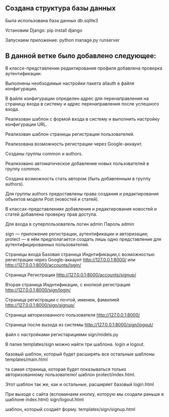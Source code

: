 ## Создана структура базы данных
Была использована база данных db.sqlite3

Установим Django:
pip install django

Запускаем приложение:
python manage.py runserver

## В данной ветке было добавлено следующее:
В классе-представлении редактирования профиля добавлена проверка аутентификации.

Выполнены необходимые настройки пакета allauth в файле конфигурации.

В файле конфигурации определен адрес для перенаправления на страницу входа в систему и адрес перенаправления после успешного входа.

Реализован шаблон с формой входа в систему и выполнить настройку конфигурации URL.

Реализован шаблон страницы регистрации пользователей.

Реализована возможность регистрации через Google-аккаунт.

Созданы группы common и authors.

Реализовано автоматическое добавление новых пользователей в группу common.

Создана возможность стать автором (быть добавленным в группу authors).

Для группы authors предоставлены права создания и редактирования объектов модели Post (новостей и статей).

В классах-представлениях добавления и редактирования новостей и статей добавлена проверку прав доступа.


Для входа в суперпользователь
логин admin
Пароль admin

sign — приложение регистрации, аутентификации и авторизации;
protect — в нём предполагается создать лишь одно представление для аутентифицированных пользователей.

Страницы входа
Базовая страница Инднтификации,с возможностью регистрации через Google-аккаунт
http://127.0.0.1:8000/
или
http://127.0.0.1:8000/accounts/login/

Страница Регистрации
http://127.0.0.1:8000/accounts/signup/


Вторая страница Инднтификации, с кнопкой регистрация
http://127.0.0.1:8000/sign/login/

Страница регистрации с почтой, именем, фамилией
http://127.0.0.1:8000/sign/signup/


Страница авторизованного пользователя
http://127.0.0.1:8000/

Страница после вызода из системы
http://127.0.0.1:8000/sign/logout/



файл с настройками регистарициями sign/midels.py


В папке templates/sign можно найти три шаблона. login и logout.

базовый шаблон, который будет расширять все остальные шаблоны
templates/main.html

та самая страница, которая будет показываться только авторизованному пользователю!
шаблон protect/index.html.

Этот шаблон так же, как и остальные, расширяет базовый
login.html

При выходе с сайта (вспоминаем кнопку, которую мы создали раньше в шаблоне index.html)
sign/logout.html


шаблон, который создаёт форму.
templates/sign/signup.html
